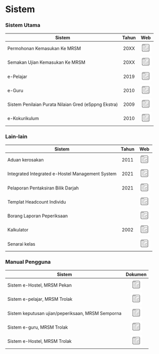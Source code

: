 # Sistem

### Sistem Utama

| Sistem | Tahun | Web |
|-------------|:------:|:------------:|
| Permohonan Kemasukan Ke MRSM | 20XX | <a href=""><img src="website.png"></a> |
| Semakan Ujian Kemasukan Ke MRSM | 20XX | <a href="https://mrsm.mara.gov.my/MARATawaranf1/frmLoginSemakanF1.aspx"><img src="website.png"></a> |
| e-Pelajar | 2019 | <a href="http://www.mrsmkotakinabalu.edu.my/epelajar/login.asp"><img src="website.png"></a> |
| e-Guru | 2010 | <a href="http://www.mrsmsemporna.edu.my/skoq/contents/Loginguru.asp"><img src="website.png"></a> |
| Sistem Penilaian Purata Nilaian Gred (eSppng Ekstra) | 2009 | <a href="https://uppmmrsmlangkawi.com/esppng"><img src="website.png"></a> |
| e-Kokurikulum | 2010 | <a href="http://www.mrsmserting.com/SKOQ/Contents/loginKoq.asp"><img src="website.png"></a> |

### Lain-lain

| Sistem                                           | Tahun | Web |
|--------------------------------------------------|:------:|:------------:|
| Aduan kerosakan | 2011 |<a href="https://mrsmict.wixsite.com/mrsmkkmaintainance/aduan-kerosakkan"><img src="website.png"></a> |
| Integrated Integrated e-Hostel Management System | 2021 |<a href="http://e-hostel.net/trans_hostel"><img src="website.png"></a> |
| Pelaporan Pentaksiran  Bilik Darjah  | 2021 |<a href="https://mylink.la/nurmujahadah02"><img src="website.png"></a> |
| Templat Headcount Individu  |  |<a href="https://maranet-my.sharepoint.com/:x:/g/personal/joespenzal_mara_gov_my/EfRb-OhMT8hFqlBPfSu8GZ4BpVBxAzzcNXAz_KWWl_VyFw?e=FqpV7A"><img src="website.png"></a> |
| Borang Laporan Peperiksaan |  |<a href="http://examreportofficialuppmlgg168.uppmlgg.com/index.asp"><img src="website.png"></a> |
| Kalkulator | 2002 |<a href="http://kalkulatorpng4mrsm.uppmlgg.com/calculatorPNGatas.asp"><img src="website.png"></a> |
| Senarai kelas |  |<a href="http://www.uppmlgg.com/senaraikelas.html"><img src="website.png"></a> |


### Manual Pengguna
| Sistem                                           | Dokumen |
|--------------------------------------------------|:------------:|
| Sistem e-Hostel, MRSM Pekan | <a href="http://tar.mrsm.edu.my/data/pelajar/asrama/borang-pb.pdf"><img src="website.png"></a> |
| Sistem e-pelajar, MRSM Trolak | <a href="material/epelajar.pdf"><img src="website.png"></a> |
| Sistem keputusan ujian/peperiksaan, MRSM Semporna | <a href="material/semakan_keputusan.pdf"><img src="website.png"></a> |
| Sistem e-guru, MRSM Trolak | <a href="material/eguru.pdf"><img src="website.png"></a> |
| Sistem e-Hostel, MRSM Trolak | <a href="material/E-HOSTEL.pdf"><img src="website.png"></a> |
